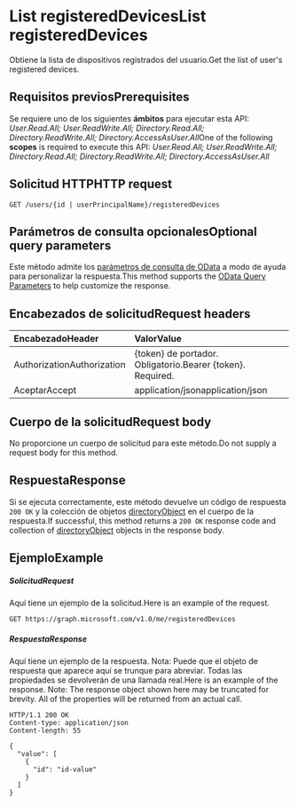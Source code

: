 # <a name="list-registereddevices"></a><span data-ttu-id="dcdd5-101">List registeredDevices</span><span class="sxs-lookup"><span data-stu-id="dcdd5-101">List registeredDevices</span></span>

<span data-ttu-id="dcdd5-102">Obtiene la lista de dispositivos registrados del usuario.</span><span class="sxs-lookup"><span data-stu-id="dcdd5-102">Get the list of user's registered devices.</span></span>
## <a name="prerequisites"></a><span data-ttu-id="dcdd5-103">Requisitos previos</span><span class="sxs-lookup"><span data-stu-id="dcdd5-103">Prerequisites</span></span>
<span data-ttu-id="dcdd5-104">Se requiere uno de los siguientes **ámbitos** para ejecutar esta API: *User.Read.All; User.ReadWrite.All; Directory.Read.All; Directory.ReadWrite.All; Directory.AccessAsUser.All*</span><span class="sxs-lookup"><span data-stu-id="dcdd5-104">One of the following **scopes** is required to execute this API: *User.Read.All; User.ReadWrite.All; Directory.Read.All; Directory.ReadWrite.All; Directory.AccessAsUser.All*</span></span>

## <a name="http-request"></a><span data-ttu-id="dcdd5-105">Solicitud HTTP</span><span class="sxs-lookup"><span data-stu-id="dcdd5-105">HTTP request</span></span>
<!-- { "blockType": "ignored" } -->
```http
GET /users/{id | userPrincipalName}/registeredDevices
```
## <a name="optional-query-parameters"></a><span data-ttu-id="dcdd5-106">Parámetros de consulta opcionales</span><span class="sxs-lookup"><span data-stu-id="dcdd5-106">Optional query parameters</span></span>
<span data-ttu-id="dcdd5-107">Este método admite los [parámetros de consulta de OData](http://developer.microsoft.com/en-us/graph/docs/overview/query_parameters) a modo de ayuda para personalizar la respuesta.</span><span class="sxs-lookup"><span data-stu-id="dcdd5-107">This method supports the [OData Query Parameters](http://developer.microsoft.com/en-us/graph/docs/overview/query_parameters) to help customize the response.</span></span>
## <a name="request-headers"></a><span data-ttu-id="dcdd5-108">Encabezados de solicitud</span><span class="sxs-lookup"><span data-stu-id="dcdd5-108">Request headers</span></span>
| <span data-ttu-id="dcdd5-109">Encabezado</span><span class="sxs-lookup"><span data-stu-id="dcdd5-109">Header</span></span>       | <span data-ttu-id="dcdd5-110">Valor</span><span class="sxs-lookup"><span data-stu-id="dcdd5-110">Value</span></span> |
|:---------------|:--------|
| <span data-ttu-id="dcdd5-111">Authorization</span><span class="sxs-lookup"><span data-stu-id="dcdd5-111">Authorization</span></span>  | <span data-ttu-id="dcdd5-p101">{token} de portador. Obligatorio.</span><span class="sxs-lookup"><span data-stu-id="dcdd5-p101">Bearer {token}. Required.</span></span>  |
| <span data-ttu-id="dcdd5-114">Aceptar</span><span class="sxs-lookup"><span data-stu-id="dcdd5-114">Accept</span></span>  | <span data-ttu-id="dcdd5-115">application/json</span><span class="sxs-lookup"><span data-stu-id="dcdd5-115">application/json</span></span>|

## <a name="request-body"></a><span data-ttu-id="dcdd5-116">Cuerpo de la solicitud</span><span class="sxs-lookup"><span data-stu-id="dcdd5-116">Request body</span></span>
<span data-ttu-id="dcdd5-117">No proporcione un cuerpo de solicitud para este método.</span><span class="sxs-lookup"><span data-stu-id="dcdd5-117">Do not supply a request body for this method.</span></span>

## <a name="response"></a><span data-ttu-id="dcdd5-118">Respuesta</span><span class="sxs-lookup"><span data-stu-id="dcdd5-118">Response</span></span>

<span data-ttu-id="dcdd5-119">Si se ejecuta correctamente, este método devuelve un código de respuesta `200 OK` y la colección de objetos [directoryObject](../resources/directoryobject.md) en el cuerpo de la respuesta.</span><span class="sxs-lookup"><span data-stu-id="dcdd5-119">If successful, this method returns a `200 OK` response code and collection of [directoryObject](../resources/directoryobject.md) objects in the response body.</span></span>
## <a name="example"></a><span data-ttu-id="dcdd5-120">Ejemplo</span><span class="sxs-lookup"><span data-stu-id="dcdd5-120">Example</span></span>
##### <a name="request"></a><span data-ttu-id="dcdd5-121">Solicitud</span><span class="sxs-lookup"><span data-stu-id="dcdd5-121">Request</span></span>
<span data-ttu-id="dcdd5-122">Aquí tiene un ejemplo de la solicitud.</span><span class="sxs-lookup"><span data-stu-id="dcdd5-122">Here is an example of the request.</span></span>
<!-- {
  "blockType": "request",
  "name": "get_registereddevices"
}-->
```http
GET https://graph.microsoft.com/v1.0/me/registeredDevices
```
##### <a name="response"></a><span data-ttu-id="dcdd5-123">Respuesta</span><span class="sxs-lookup"><span data-stu-id="dcdd5-123">Response</span></span>
<span data-ttu-id="dcdd5-p102">Aquí tiene un ejemplo de la respuesta. Nota: Puede que el objeto de respuesta que aparece aquí se trunque para abreviar. Todas las propiedades se devolverán de una llamada real.</span><span class="sxs-lookup"><span data-stu-id="dcdd5-p102">Here is an example of the response. Note: The response object shown here may be truncated for brevity. All of the properties will be returned from an actual call.</span></span>
<!-- {
  "blockType": "response",
  "truncated": true,
  "@odata.type": "microsoft.graph.directoryObject",
  "isCollection": true
} -->
```http
HTTP/1.1 200 OK
Content-type: application/json
Content-length: 55

{
  "value": [
    {
      "id": "id-value"
    }
  ]
}
```

<!-- uuid: 8fcb5dbc-d5aa-4681-8e31-b001d5168d79
2015-10-25 14:57:30 UTC -->
<!-- {
  "type": "#page.annotation",
  "description": "List registeredDevices",
  "keywords": "",
  "section": "documentation",
  "tocPath": ""
}-->